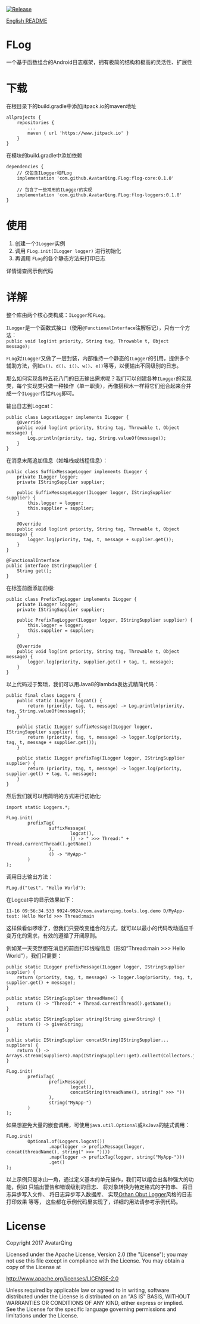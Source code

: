 [![Release](https://jitpack.io/v/AvatarQing/FLog.svg)](https://jitpack.io/#AvatarQing/FLog)

[English README](README-en.md)

# FLog
一个基于函数组合的Android日志框架，拥有极简的结构和极高的灵活性、扩展性

# 下载
在根目录下的build.gradle中添加jitpack.io的maven地址
```
allprojects {
    repositories {
        ...
        maven { url 'https://www.jitpack.io' }
    }
}
```

在模块的build.gradle中添加依赖
```
dependencies {
    // 仅包含ILogger和FLog
    implementation 'com.github.AvatarQing.FLog:flog-core:0.1.0'
	
    // 包含了一些常用的ILogger的实现
    implementation 'com.github.AvatarQing.FLog:flog-loggers:0.1.0'
}
```

# 使用
1. 创建一个`ILogger`实例
2. 调用 `FLog.init(ILogger logger)` 进行初始化
3. 再调用 `FLog`的各个静态方法来打印日志

详情请查阅示例代码

# 详解
整个库由两个核心类构成：`ILogger`和`FLog`。

`ILogger`是一个函数式接口（使用`@FunctionalInterface`注解标记），只有一个方法：  
`public void log(int priority, String tag, Throwable t, Object message);`

`FLog`对`ILogger`又做了一层封装，内部维持一个静态的`ILogger`的引用，提供多个辅助方法，例如`v()`、`d()`、`i()`、`w()`、`e()`等等，以便输出不同级别的日志。

那么如何实现各种五花八门的日志输出需求呢？我们可以创建各种`ILogger`的实现类，每个实现类只做一种操作（单一职责），再像搭积木一样将它们组合起来合并成一个`ILogger`传给`FLog`即可。

输出日志到Logcat：
```
public class LogcatLogger implements ILogger {
    @Override
    public void log(int priority, String tag, Throwable t, Object message) {
        Log.println(priority, tag, String.valueOf(message));
    }
}
```

在消息末尾追加信息（如堆栈或线程信息）：
```
public class SuffixMessageLogger implements ILogger {
    private ILogger logger;
    private IStringSupplier supplier;

    public SuffixMessageLogger(ILogger logger, IStringSupplier supplier) {
        this.logger = logger;
        this.supplier = supplier;
    }

    @Override
    public void log(int priority, String tag, Throwable t, Object message) {
        logger.log(priority, tag, t, message + supplier.get());
    }
}

@FunctionalInterface
public interface IStringSupplier {
    String get();
}
```

在标签前面添加前缀:
```
public class PrefixTagLogger implements ILogger {
    private ILogger logger;
    private IStringSupplier supplier;

    public PrefixTagLogger(ILogger logger, IStringSupplier supplier) {
        this.logger = logger;
        this.supplier = supplier;
    }

    @Override
    public void log(int priority, String tag, Throwable t, Object message) {
        logger.log(priority, supplier.get() + tag, t, message);
    }
}
```

以上代码过于繁琐，我们可以用Java8的lambda表达式精简代码：
```
public final class Loggers {
    public static ILogger logcat() {
        return (priority, tag, t, message) -> Log.println(priority, tag, String.valueOf(message));
    }

    public static ILogger suffixMessage(ILogger logger, IStringSupplier supplier) {
        return (priority, tag, t, message) -> logger.log(priority, tag, t, message + supplier.get());
    }

    public static ILogger prefixTag(ILogger logger, IStringSupplier supplier) {
        return (priority, tag, t, message) -> logger.log(priority, supplier.get() + tag, t, message);
    }
}
```

然后我们就可以用简明的方式进行初始化:
```
import static Loggers.*;

FLog.init(
        prefixTag(
                suffixMessage(
                        logcat(),
                        () -> " >>> Thread:" + Thread.currentThread().getName()
                ),
                () -> "MyApp-"
        )
);
```

调用日志输出方法：
```
FLog.d("test", "Hello World");
```

在Logcat中的显示效果如下：
```
11-16 09:56:34.533 9924-9924/com.avatarqing.tools.log.demo D/MyApp-test: Hello World >>> Thread:main
```

这样做看似啰嗦了，但我们只要改变组合的方式，就可以以最小的代码改动适应千变万化的需求，有效的遵循了开闭原则。

例如某一天突然想在消息的前面打印线程信息（形如“Thread:main >>> Hello World”），我们只需要：
```
public static ILogger prefixMessage(ILogger logger, IStringSupplier supplier) {
	return (priority, tag, t, message) -> logger.log(priority, tag, t, supplier.get() + message);
}

public static IStringSupplier threadName() {
	return () -> "Thread:" + Thread.currentThread().getName();
}
	
public static IStringSupplier string(String givenString) {
	return () -> givenString;
}

public static IStringSupplier concatString(IStringSupplier... suppliers) {
	return () -> Arrays.stream(suppliers).map(IStringSupplier::get).collect(Collectors.joining());
}
```
```
FLog.init(
        prefixTag(
                prefixMessage(
                        logcat(),
                        concatString(threadName(), string(" >>> "))
                ),
                string("MyApp-")
        )
);
```

如果想避免大量的嵌套调用，可使用`java.util.Optional`或`RxJava`的链式调用：
```
FLog.init(
        Optional.of(Loggers.logcat())
                .map(logger -> prefixMessage(logger, concat(threadName(), string(" >>> "))))
                .map(logger -> prefixTag(logger, string("MyApp-")))
                .get()
);
```


以上示例只是冰山一角，通过定义基本的单元操作，我们可以组合出各种强大的功能，例如
只输出警告和错误级别的日志、
将对象转换为特定格式的字符串、
将日志异步写入文件、
将日志异步写入数据库、
实现[Orhan Obut Logger](https://github.com/orhanobut/logger)风格的日志打印效果
等等，
这些都在示例代码里实现了，详细的用法请参考示例代码。

# License
Copyright 2017 AvatarQing

Licensed under the Apache License, Version 2.0 (the "License");
you may not use this file except in compliance with the License.
You may obtain a copy of the License at

   http://www.apache.org/licenses/LICENSE-2.0

Unless required by applicable law or agreed to in writing, software
distributed under the License is distributed on an "AS IS" BASIS,
WITHOUT WARRANTIES OR CONDITIONS OF ANY KIND, either express or implied.
See the License for the specific language governing permissions and
limitations under the License.